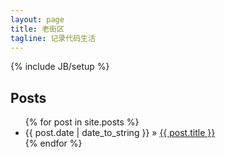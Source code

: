 ```yaml
---
layout: page
title: 老街区
tagline: 记录代码生活
---
```

{% include JB/setup %}

## Posts
<ul class="posts">
  {% for post in site.posts %}
    <li><span>{{ post.date | date_to_string }}</span> &raquo; <a href="{{ BASE_PATH }}{{ post.url }}">{{ post.title }}</a></li>
  {% endfor %}
</ul>



